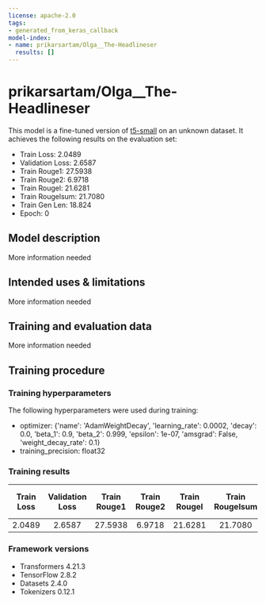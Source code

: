 ```yaml
---
license: apache-2.0
tags:
- generated_from_keras_callback
model-index:
- name: prikarsartam/Olga__The-Headlineser
  results: []
---
```


<!-- This model card has been generated automatically according to the information Keras had access to. You should
probably proofread and complete it, then remove this comment. -->

# prikarsartam/Olga__The-Headlineser

This model is a fine-tuned version of [t5-small](https://huggingface.co/t5-small) on an unknown dataset.
It achieves the following results on the evaluation set:
- Train Loss: 2.0489
- Validation Loss: 2.6587
- Train Rouge1: 27.5938
- Train Rouge2: 6.9718
- Train Rougel: 21.6281
- Train Rougelsum: 21.7080
- Train Gen Len: 18.824
- Epoch: 0

## Model description

More information needed

## Intended uses & limitations

More information needed

## Training and evaluation data

More information needed

## Training procedure

### Training hyperparameters

The following hyperparameters were used during training:
- optimizer: {'name': 'AdamWeightDecay', 'learning_rate': 0.0002, 'decay': 0.0, 'beta_1': 0.9, 'beta_2': 0.999, 'epsilon': 1e-07, 'amsgrad': False, 'weight_decay_rate': 0.1}
- training_precision: float32

### Training results

| Train Loss | Validation Loss | Train Rouge1 | Train Rouge2 | Train Rougel | Train Rougelsum | Train Gen Len | Epoch |
|:----------:|:---------------:|:------------:|:------------:|:------------:|:---------------:|:-------------:|:-----:|
| 2.0489     | 2.6587          | 27.5938      | 6.9718       | 21.6281      | 21.7080         | 18.824        | 0     |


### Framework versions

- Transformers 4.21.3
- TensorFlow 2.8.2
- Datasets 2.4.0
- Tokenizers 0.12.1
